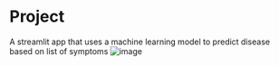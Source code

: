 # Project

A streamlit app that uses a machine learning model to predict disease based on list of symptoms
![image](https://github.com/MainakRepositor/Symptom/assets/64016811/0e9b929e-b2e1-430f-aea1-61719714da4d)


